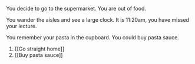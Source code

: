 You decide to go to the supermarket. You are out of food.

You wander the aisles and see a large clock. It is 11:20am, you have missed your lecture.

You remember your pasta in the cupboard. You could buy pasta sauce.

1. [[Go straight home]]
2. [[Buy pasta sauce]]
